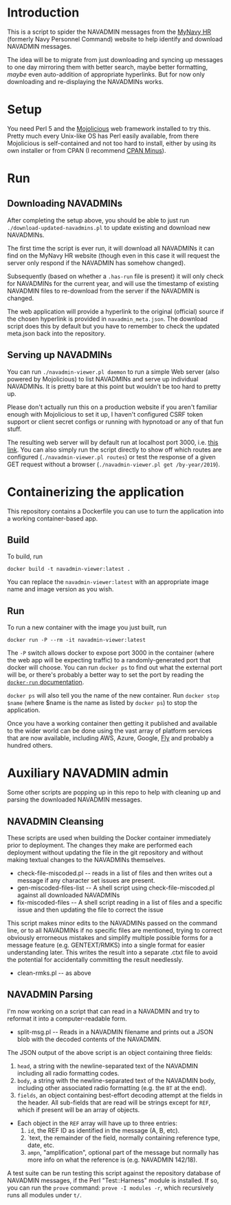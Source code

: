 # Introduction

This is a script to spider the NAVADMIN messages from the
[MyNavy HR](https://www.mynavyhr.navy.mil/References/Messages/) (formerly Navy
Personnel Command) website to help identify and download NAVADMIN messages.

The idea will be to migrate from just downloading and syncing up messages to
one day mirroring them with better search, maybe better formatting, *maybe*
even auto-addition of appropriate hyperlinks. But for now only downloading
and re-displaying the NAVADMINs works.

# Setup

You need Perl 5 and the [Mojolicious](https://mojolicious.org/) web framework
installed to try this.  Pretty much every Unix-like OS has Perl easily
available, from there Mojolicious is self-contained and not too hard to
install, either by using its own installer or from CPAN (I recommend [CPAN
Minus](https://metacpan.org/pod/App::cpanminus)).

# Run

## Downloading NAVADMINs

After completing the setup above, you should be able to just run
`./download-updated-navadmins.pl` to update existing and download new
NAVADMINs.

The first time the script is ever run, it will download all NAVADMINs it can
find on the MyNavy HR website (though even in this case it will request the
server only respond if the NAVADMIN has somehow changed).

Subsequently (based on whether a `.has-run` file is present) it will only check
for NAVADMINs for the current year, and will use the timestamp of existing
NAVADMIN files to re-download from the server if the NAVADMIN is changed.

The web application will provide a hyperlink to the original (official) source
if the chosen hyperlink is provided in `navadmin_meta.json`.  The download
script does this by default but you have to remember to check the updated
meta.json back into the repository.

## Serving up NAVADMINs

You can run `./navadmin-viewer.pl daemon` to run a simple Web server (also
powered by Mojolicious) to list NAVADMINs and serve up individual NAVADMINs. It
is pretty bare at this point but wouldn't be too hard to pretty up.

Please don't actually run this on a production website if you aren't familiar
enough with Mojolicious to set it up, I haven't configured CSRF token support
or client secret configs or running with hypnotoad or any of that fun stuff.

The resulting web server will by default run at localhost port 3000, i.e.
[this link](http://localhost:3000/). You can also simply run the script
directly to show off which routes are configured (`./navadmin-viewer.pl
routes`) or test the response of a given GET request without a browser
(`./navadmin-viewer.pl get /by-year/2019`).

# Containerizing the application

This repository contains a Dockerfile you can use to turn the application into
a working container-based app.

## Build

To build, run

    docker build -t navadmin-viewer:latest .

You can replace the `navadmin-viewer:latest` with an appropriate image name and
image version as you wish.

## Run

To run a new container with the image you just built, run

    docker run -P --rm -it navadmin-viewer:latest

The `-P` switch allows docker to expose port 3000 in the container (where the web app
will be expecting traffic) to a randomly-generated port that docker will choose. You
can run `docker ps` to find out what the external port will be, or there's probably a
better way to set the port by reading the [`docker-run`
documentation](https://docs.docker.com/engine/reference/run/#expose-incoming-ports).

`docker ps` will also tell you the name of the new container. Run `docker stop
$name` (where $name is the name as listed by `docker ps`) to stop the
application.

Once you have a working container then getting it published and available to
the wider world can be done using the vast array of platform services that are
now available, including AWS, Azure, Google, [Fly](https://fly.io/) and
probably a hundred others.

# Auxiliary NAVADMIN admin

Some other scripts are popping up in this repo to help with cleaning up and
parsing the downloaded NAVADMIN messages.

## NAVADMIN Cleansing

These scripts are used when building the Docker container immediately prior to
deployment.  The changes they make are performed each deployment without
updating the file in the git repository and without making textual changes to
the NAVADMINs themselves.

* check-file-miscoded.pl -- reads in a list of files and then writes out a message if any character set issues are present.
* gen-miscoded-files-list -- A shell script using check-file-miscoded.pl against all downloaded NAVADMINs
* fix-miscoded-files -- A shell script reading in a list of files and a specific issue and then updating the file to correct the issue

This script makes minor edits to the NAVADMINs passed on the command line, or
to all NAVADMINs if no specific files are mentioned, trying to correct
obviously errorneous mistakes and simplify multiple possible forms for a
message feature (e.g. GENTEXT/RMKS) into a single format for easier
understanding later.  This writes the result into a separate .ctxt file to
avoid the potential for accidentally committing the result needlessly.

* clean-rmks.pl -- as above

## NAVADMIN Parsing

I'm now working on a script that can read in a NAVADMIN and try to reformat it into a computer-readable form.

* split-msg.pl -- Reads in a NAVADMIN filename and prints out a JSON blob with the decoded contents of the NAVADMIN.

The JSON output of the above script is an object containing three fields:

1. `head`, a string with the newline-separated text of the NAVADMIN including all radio formatting codes.
2. `body`, a string with the newline-separated text of the NAVADMIN body, including other associated radio formatting (e.g. the `BT` at the end).
3. `fields`, an object containing best-effort decoding attempt at the fields in the header.  All sub-fields that are read will be
strings except for `REF`, which if present will be an array of objects.
  * Each object in the `REF` array will have up to three entries:
    1. `id`, the REF ID as identified in the message (A, B, etc).
    2. `text, the remainder of the field, normally containing reference type, date, etc.
    3. `ampn`, "amplification", optional part of the message but normally has more info on what the reference is (e.g. NAVADMIN 142/18).

A test suite can be run testing this script against the repository database of
NAVADMIN messages, if the Perl "Test::Harness" module is installed.  If so, you
can run the `prove` command: `prove -I modules -r`, which recursively runs all
modules under `t/`.
